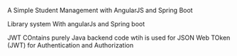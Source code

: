 

A Simple Student Management with  AngularJS and Spring Boot

Library system With angularJs and Spring boot

JWT COntains purely Java backend code wtih is used for JSON Web TOken (JWT) for Authentication and Authorization

